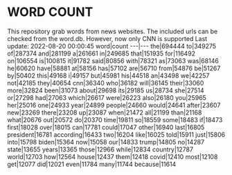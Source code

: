 # WORD COUNT
This repository grab words from news websites. The included urls can be checked from the word.db.
However, now only CNN is supported
Last update: 2022-08-20 00:00:45
word|count
---|---
the|694444
to|349275
of|287374
and|281199
a|261661
in|249685
that|151935
for|116492
on|106554
is|100815
it|91782
said|80856
with|78321
as|73063
was|68146
he|60620
have|58881
at|58156
has|57102
are|56710
from|54876
be|51267
by|50402
this|49168
i|49157
but|45981
his|44518
an|43498
we|42257
not|42185
they|40654
cnn|36340
who|36182
will|36145
their|33060
more|32824
been|31073
about|29698
its|29185
us|28734
she|27514
or|27298
had|27063
which|26617
were|26223
also|26180
you|25965
her|25016
one|24933
year|24899
people|24660
would|24641
after|23607
new|23269
there|23208
up|23087
when|21472
all|21199
than|21168
what|20676
out|20572
do|20370
time|19811
so|18559
some|18483
if|18473
first|18028
over|18015
can|17781
could|17047
other|16940
last|16805
president|16781
according|16433
two|16204
like|16025
told|15911
just|15806
into|15798
biden|15364
now|15058
our|14833
trump|14805
no|14287
state|13655
years|13365
those|12966
while|12834
country|12787
world|12703
how|12564
house|12437
them|12418
covid|12410
most|12108
get|12077
did|12021
even|11784
many|11744
because|11614
